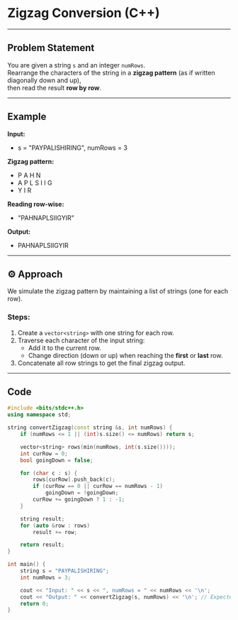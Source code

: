 #  Zigzag Conversion (C++)

---

##  Problem Statement

You are given a string `s` and an integer `numRows`.  
Rearrange the characters of the string in a **zigzag pattern** (as if written diagonally down and up),  
then read the result **row by row**.

---

##  Example

**Input:**

- s = "PAYPALISHIRING", numRows = 3

**Zigzag pattern:**

- P A H N
- A P L S I I G
- Y I R

**Reading row-wise:**
- "PAHNAPLSIIGYIR"

**Output:**
- PAHNAPLSIIGYIR


---

## ⚙️ Approach

We simulate the zigzag pattern by maintaining a list of strings (one for each row).

### Steps:
1. Create a `vector<string>` with one string for each row.
2. Traverse each character of the input string:
   - Add it to the current row.
   - Change direction (down or up) when reaching the **first** or **last** row.
3. Concatenate all row strings to get the final zigzag output.

---

##  Code

```cpp
#include <bits/stdc++.h>
using namespace std;

string convertZigzag(const string &s, int numRows) {
    if (numRows <= 1 || (int)s.size() <= numRows) return s;

    vector<string> rows(min(numRows, int(s.size())));
    int curRow = 0;
    bool goingDown = false;

    for (char c : s) {
        rows[curRow].push_back(c);
        if (curRow == 0 || curRow == numRows - 1)
            goingDown = !goingDown;
        curRow += goingDown ? 1 : -1;
    }

    string result;
    for (auto &row : rows)
        result += row;

    return result;
}

int main() {
    string s = "PAYPALISHIRING";
    int numRows = 3;

    cout << "Input: " << s << ", numRows = " << numRows << '\n';
    cout << "Output: " << convertZigzag(s, numRows) << '\n'; // Expected: PAHNAPLSIIGYIR
    return 0;
}


